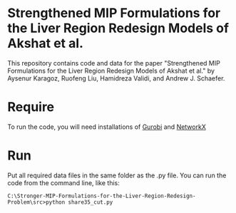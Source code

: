 # Strengthened MIP Formulations for the Liver Region Redesign Models of Akshat et al.
This repository contains code and data for the paper "Strengthened MIP Formulations for the Liver Region Redesign Models of Akshat et al." by Aysenur Karagoz, Ruofeng Liu, Hamidreza Validi, and Andrew J. Schaefer.


# Require
To run the code, you will need installations of [Gurobi](https://www.gurobi.com/) and [NetworkX](https://networkx.org/) 


# Run
Put all required data files in the same folder as the .py file.
You can run the code from the command line, like this:

```
C:\Stronger-MIP-Formulations-for-the-Liver-Region-Redesign-Problem\src>python share35_cut.py
```
